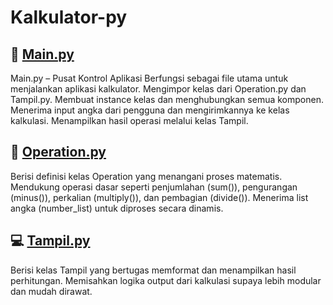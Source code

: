 # Kalkulator-py

## 📌 [Main.py](Main.py)
Main.py – Pusat Kontrol Aplikasi Berfungsi sebagai file utama untuk menjalankan aplikasi kalkulator.
Mengimpor kelas dari Operation.py dan Tampil.py.
Membuat instance kelas dan menghubungkan semua komponen.
Menerima input angka dari pengguna dan mengirimkannya ke kelas kalkulasi.
Menampilkan hasil operasi melalui kelas Tampil.

## 🔧 [Operation.py](Operation.py)
Berisi definisi kelas Operation yang menangani proses matematis.
Mendukung operasi dasar seperti penjumlahan (sum()), pengurangan (minus()), perkalian (multiply()), dan pembagian (divide()).
Menerima list angka (number_list) untuk diproses secara dinamis.

## 💻 [Tampil.py](Tampil.py)
Berisi kelas Tampil yang bertugas memformat dan menampilkan hasil perhitungan.
Memisahkan logika output dari kalkulasi supaya lebih modular dan mudah dirawat.

